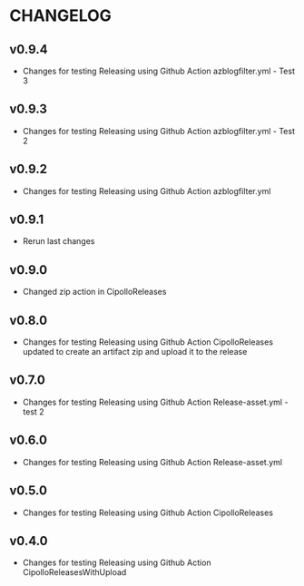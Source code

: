 # CHANGELOG

## v0.9.4

* Changes for testing Releasing using Github Action azblogfilter.yml - Test 3

## v0.9.3

* Changes for testing Releasing using Github Action azblogfilter.yml - Test 2

## v0.9.2

* Changes for testing Releasing using Github Action azblogfilter.yml

## v0.9.1

* Rerun last changes

## v0.9.0

* Changed zip action in CipolloReleases

## v0.8.0

* Changes for testing Releasing using Github Action CipolloReleases updated
to create an artifact zip and upload it to the release

## v0.7.0

* Changes for testing Releasing using Github Action Release-asset.yml - test 2

## v0.6.0

* Changes for testing Releasing using Github Action Release-asset.yml

## v0.5.0

* Changes for testing Releasing using Github Action CipolloReleases

## v0.4.0

* Changes for testing Releasing using Github Action CipolloReleasesWithUpload
